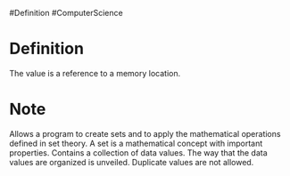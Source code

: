 #Definition #ComputerScience 

# Definition

The value is a reference to a memory location.

# Note

Allows a program to create sets and to apply the mathematical operations defined in set theory.
A set is a mathematical concept with important properties.
Contains a collection of data values.
The way that the data values are organized is unveiled.
Duplicate values are not allowed.